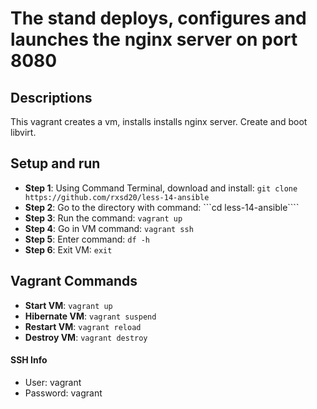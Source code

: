 The stand deploys, configures and launches the nginx server on port 8080 
==============
## Descriptions
This vagrant creates a vm, installs installs nginx server. Create and boot libvirt.
## Setup and run
* **Step 1**: Using Command Terminal, download and install: ```git clone https://github.com/rxsd20/less-14-ansible```
* **Step 2**: Go to the directory with command: ```cd less-14-ansible````
* **Step 3**: Run the command: ```vagrant up```
* **Step 4**: Go in VM command: ```vagrant ssh```
* **Step 5**: Enter command: ```df -h```
* **Step 6**: Exit VM: ```exit```
## Vagrant Commands
* **Start VM**: ```vagrant up```
* **Hibernate VM**: ```vagrant suspend```
* **Restart VM**: ```vagrant reload```
* **Destroy VM**: ```vagrant destroy```
#### SSH Info
* User: vagrant
* Password: vagrant
